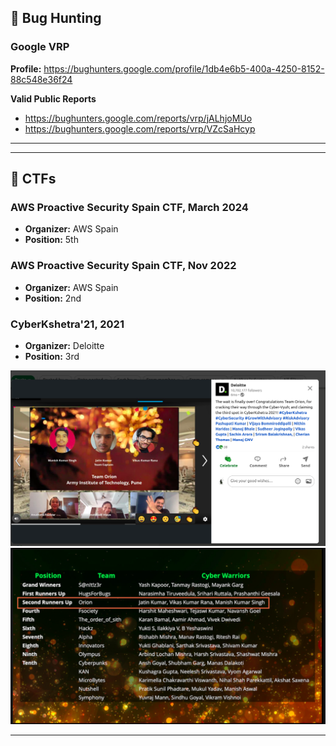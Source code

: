 ## :bug: Bug Hunting

### Google VRP 

**Profile:** <https://bughunters.google.com/profile/1db4e6b5-400a-4250-8152-88c548e36f24>

**Valid Public Reports**

- <https://bughunters.google.com/reports/vrp/jALhjoMUo>
- <https://bughunters.google.com/reports/vrp/VZcSaHcyp>



---


---

## :triangular_flag_on_post: CTFs




### AWS Proactive Security Spain CTF, March 2024

- **Organizer:** AWS Spain
- **Position:** 5th



### AWS Proactive Security Spain CTF, Nov 2022

- **Organizer:** AWS Spain
- **Position:** 2nd


### CyberKshetra'21, 2021

- **Organizer:** Deloitte
- **Position:** 3rd

![linkedin-post](images/cyberkshetra_linkedin.png)
![leaderboard](images/cyberkshetraa_leaderboard.png)


---